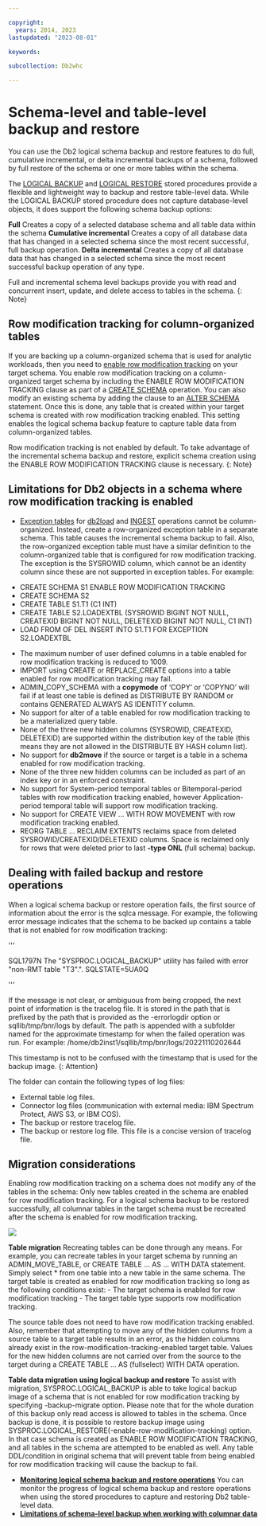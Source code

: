 ```yaml
---

copyright:
  years: 2014, 2023
lastupdated: "2023-08-01"

keywords: 

subcollection: Db2whc

--- 
```


# Schema-level and table-level backup and restore


You can use the Db2 logical schema backup and restore features to do full, cumulative incremental, or delta incremental backups of a schema, followed by full restore of the schema or one or more tables within the schema. 

The [LOGICAL BACKUP](https://www.ibm.com/docs/en/db2/11.5topic=procedures-logical-backup-stored-procedure) and [LOGICAL RESTORE](https://www.ibm.com/docs/en/db2/11.5?topic=procedures-logical-restore-stored-procedure) stored procedures provide a flexible and lightweight way to backup and restore table-level data. While the LOGICAL BACKUP stored procedure does not capture database-level objects, it does support the following schema backup options:

**Full**
    Creates a copy of a selected database schema and all table data within the schema
**Cumulative incremental**
    Creates a copy of all database data that has changed in a selected schema since the most recent successful, full backup operation.
**Delta incremental**
    Creates a copy of all database data that has changed in a selected schema since the most recent successful backup operation of any type.

Full and incremental schema level backups provide you with read and concurrent insert, update, and delete access to tables in the schema. {: Note}

## Row modification tracking for column-organized tables

If you are backing up a column-organized schema that is used for analytic workloads, then you need to [enable row modification tracking](https://www.ibm.com/docs/en/db2/11.5?topic=SSEPGG_11.5.0/com.ibm.db2.luw.admin.dbobj.doc/doc/t_enable_log_schema_bckup_restore.htm) on your target schema. You enable row modification tracking on a column-organized target schema by including the ENABLE ROW MODIFICATION TRACKING clause as part of a [CREATE SCHEMA](https://www.ibm.com/docs/en/db2/11.5?topic=statements-create-schema#r0000925__create_enable_row_mod_trak) operation. You can also modify an existing schema by adding the clause to an [ALTER SCHEMA](https://www.ibm.com/docs/en/db2/11.5?topic=statements-alter-schema#r0058662__row_mod_trak) statement. Once this is done, any table that is created within your target schema is created with row modification tracking enabled. This setting enables the logical schema backup feature to capture table data from column-organized tables.

Row modification tracking is not enabled by default. To take advantage of the incremental schema backup and restore, explicit schema creation using the ENABLE ROW MODIFICATION TRACKING clause is necessary. {: Note}

## Limitations for Db2 objects in a schema where row modification tracking is enabled

- [Exception tables](https://www.ibm.com/docs/en/db2/11.5?topic=tables-exception) for [db2load](https://www.ibm.com/docs/en/db2/11.5?topic=apis-db2load-load-data-into-table) and [INGEST](https://www.ibm.com/docs/en/db2/11.5?topic=tasks-ingesting-data) operations cannot be column-organized. Instead, create a row-organized exception table in a separate schema. This table causes the incremental schema backup to fail. Also, the row-organized exception table must have a similar definition to the column-organized table that is configured for row modification tracking. The exception is the SYSROWID column, which cannot be an identity column since these are not supported in exception tables. For example:
* CREATE SCHEMA S1 ENABLE ROW MODIFICATION TRACKING
* CREATE SCHEMA S2
* CREATE TABLE S1.T1 (C1 INT)
* CREATE TABLE S2.LOADEXTBL (SYSROWID BIGINT NOT NULL, CREATEXID BIGINT NOT NULL, DELETEXID BIGINT NOT NULL, C1 INT)
* LOAD FROM <file> OF DEL INSERT INTO S1.T1 FOR EXCEPTION S2.LOADEXTBL
- The maximum number of user defined columns in a table enabled for row modification tracking is reduced to 1009.
- IMPORT using CREATE or REPLACE_CREATE options into a table enabled for row modification tracking may fail.
- ADMIN_COPY_SCHEMA with a **copymode** of ‘COPY’ or ‘COPYNO’ will fail if at least one table is defined as DISTRIBUTE BY RANDOM or contains GENERATED ALWAYS AS IDENTITY column.
- No support for alter of a table enabled for row modification tracking to be a materialized query table.
- None of the three new hidden columns (SYSROWID, CREATEXID, DELETEXID) are supported within the distribution key of the table (this means they are not allowed in the DISTRIBUTE BY HASH column list).
- No support for **db2move** if the source or target is a table in a schema enabled for row modification tracking.
- None of the three new hidden columns can be included as part of an index key or in an enforced constraint.
- No support for System-period temporal tables or Bitemporal-period tables with row modification tracking enabled, however Application-period temporal table will support row modification tracking.
- No support for CREATE VIEW … WITH ROW MOVEMENT with row modification tracking enabled.
- REORG TABLE … RECLAIM EXTENTS reclaims space from deleted SYSROWID/CREATEXID/DELETEXID columns. Space is reclaimed only for rows that were deleted prior to last **-type ONL** (full schema) backup.

## Dealing with failed backup and restore operations 

When a logical schema backup or restore operation fails, the first source of information about the error is the sqlca message. For example, the following error message indicates that the schema to be backed up contains a table that is not enabled for row modification tracking:

'''

SQL1797N  The "SYSPROC.LOGICAL_BACKUP" utility has failed with error "non-RMT
table "T3".".  SQLSTATE=5UA0Q

'''

If the message is not clear, or ambiguous from being cropped, the next point of information is the tracelog file. It is stored in the path that is prefixed by the path that is provided as the -errorlogdir option or sqllib/tmp/bnr/logs by default. The path is appended with a subfolder named for the approximate timestamp for when the failed operation was run. For example: /home/db2inst1/sqllib/tmp/bnr/logs/20221110202644

This timestamp is not to be confused with the timestamp that is used for the backup image. {: Attention}

The folder can contain the following types of log files:

- External table log files.
- Connector log files (communication with external media: IBM Spectrum Protect, AWS S3, or IBM COS).
- The backup or restore tracelog file.
- The backup or restore log file. This file is a concise version of tracelog file.

## Migration considerations 

Enabling row modification tracking on a schema does not modify any of the tables in the schema: Only new tables created in the schema are enabled for row modification tracking. For a logical schema backup to be restored successfully, all columnar tables in the target schema must be recreated after the schema is enabled for row modification tracking. 

![](syntaxdiagram_enr_5jl_4vb)

**Table migration**
    Recreating tables can be done through any means. For example, you can recreate tables in your target schema by running an ADMIN_MOVE_TABLE, or CREATE TABLE … AS … WITH DATA statement. Simply select * from one table into a new table in the same schema. The target table is created as enabled for row modification tracking so long as the following conditions exist:
    - The target schema is enabled for row modification tracking
    - The target table type supports row modification tracking.

The source table does not need to have row modification tracking enabled. Also, remember that attempting to move any of the hidden columns from a source table to a target table results in an error, as the hidden columns already exist in the row-modification-tracking-enabled target table. Values for the new hidden columns are not carried over from the source to the target during a CREATE TABLE … AS (fullselect) WITH DATA operation.

**Table data migration using logical backup and restore**
    To assist with migration, SYSPROC.LOGICAL_BACKUP is able to take logical backup image of a schema that is not enabled for row modification tracking by specifying -backup-migrate option. Please note that for the whole duration of this backup only read access is allowed to tables in the schema. Once backup is done, it is possible to restore backup image using SYSPROC.LOGICAL_RESTORE(-enable-row-modification-tracking) option. In that case schema is created as ENABLE ROW MODIFICATION TRACKING, and all tables in the schema are attempted to be enabled as well. Any table DDL/condition in original schema that will prevent table from being enabled for row modification tracking will cause the backup to fail.

- [**Monitoring logical schema backup and restore operations**](https://www.ibm.com/docs/en/db2/11.5?topic=restore-monitoring-logical-schema-backup-operations)
You can monitor the progress of logical schema backup and restore operations when using the stored procedures to capture and restoring Db2 table-level data.
- [**Limitations of schema-level backup when working with columnar data**](https://www.ibm.com/docs/en/db2/11.5?topic=restore-logical-backup-logical-limitations)